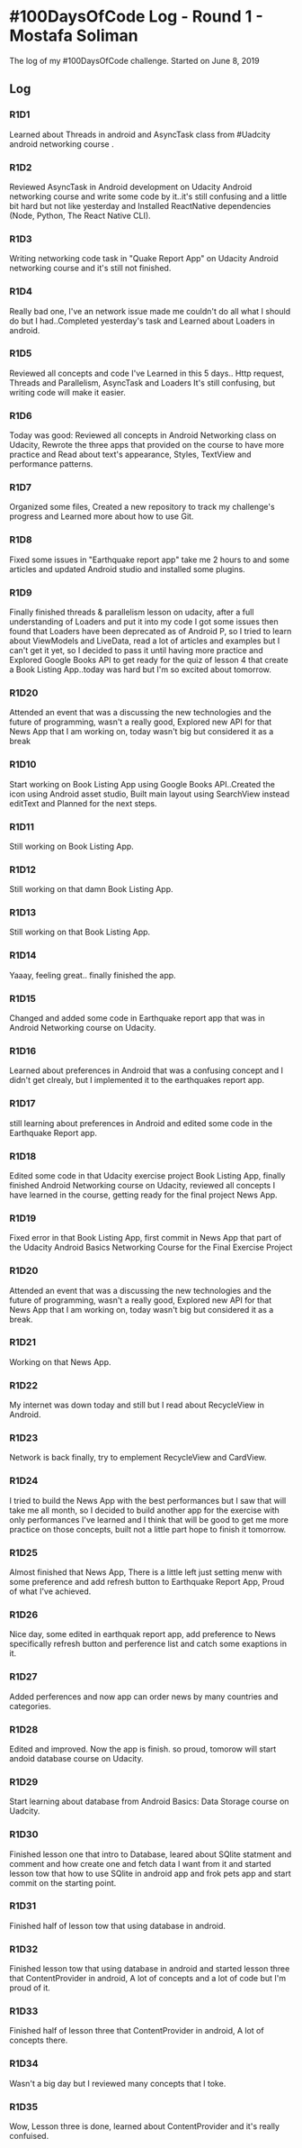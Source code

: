 # #100DaysOfCode Log - Round 1 - Mostafa Soliman

The log of my #100DaysOfCode challenge. Started on June 8, 2019

## Log

### R1D1 
Learned about Threads in android and AsyncTask class from #Uadcity android networking course .

### R1D2
Reviewed AsyncTask in Android development on Udacity Android networking course and write some code by it..it's still confusing and a little bit hard but not like yesterday and Installed ReactNative dependencies (Node, Python, The React Native CLI).

### R1D3
Writing networking code task in "Quake Report App" on Udacity Android networking course and it's still not finished.

### R1D4
Really bad one, I've an network issue made me couldn't do all what I should do but I had..Completed yesterday's task and Learned about Loaders in android.

### R1D5
Reviewed all concepts and code I've Learned in this 5 days.. Http request, Threads and Parallelism, AsyncTask and Loaders It's still confusing, but writing code will make it easier.

### R1D6
Today was good: Reviewed all concepts in Android Networking class on Udacity, Rewrote the three apps that provided on the course to have more practice and Read about text's appearance, Styles, TextView and performance patterns.

### R1D7
Organized some files, Created a new repository to track my challenge's progress and Learned more about how to use Git.

### R1D8
Fixed some issues in "Earthquake report app" take me 2 hours to and some articles and updated Android studio and installed some plugins.

### R1D9
Finally finished threads & parallelism lesson on udacity, after a full understanding of Loaders and put it into my code I got some issues then found that Loaders have been deprecated as of Android P, so I tried to learn about ViewModels and LiveData, read a lot of articles and examples but I can't get it yet, so I decided to pass it until having more practice and Explored Google Books API to get ready for the quiz of lesson 4 that create a Book Listing App..today was hard but I'm so excited about tomorrow.

### R1D20
Attended an event that was a discussing the new technologies and the future of programming, wasn't a really good, Explored new API for that News App that I am working on, today wasn't big but considered it as a break
### R1D10
Start working on Book Listing App using Google Books API..Created the icon using Android asset studio, Built main layout using SearchView instead editText and Planned for the next steps.

### R1D11
Still working on Book Listing App.

### R1D12
Still working on that damn Book Listing App.

### R1D13
Still working on that Book Listing App.

### R1D14
Yaaay, feeling great.. finally finished the app.

### R1D15
Changed and added some code in Earthquake report app that was in Android Networking course on Udacity. 

### R1D16
Learned about preferences in Android that was a confusing concept and I didn't get clrealy, but I implemented it to the earthquakes report app.

### R1D17
still learning about preferences in Android and edited some code in the Earthquake Report app.

### R1D18
Edited some code in that Udacity exercise project Book Listing App, finally finished Android Networking course on Udacity, reviewed all concepts I have learned in the course, getting ready for the final project News App. 

### R1D19
Fixed error in that Book Listing App, first commit in News App that part of the Udacity Android Basics Networking Course for the Final Exercise Project

### R1D20
 Attended an event that was a discussing the new technologies and the future of programming, wasn't a really good, Explored new API for that News App that I am working on, today wasn't big but considered it as a break.
 
### R1D21
Working on that News App.

### R1D22
My internet was down today and still but I read about RecycleView in Android.

### R1D23
Network is back finally, try to emplement RecycleView and CardView.

### R1D24
I tried to build the News App with the best performances but I saw that will take me all month, so I decided to build another app for the exercise with only performances I've learned and I think that will be good to get me more practice on those concepts, built not a little part hope to finish it tomorrow.

### R1D25
Almost finished that News App, There is a little left just setting menw with some preference and add refresh button to Earthquake Report App, Proud of what I've achieved.

### R1D26
Nice day, some edited in earthquak report app, add preference to News specifically refresh button and perference list and catch some exaptions in it.

### R1D27
Added perferences and now app can order news by many countries and categories.

### R1D28
Edited and improved. Now the app is finish. so proud, tomorow will start andoid database course on Udacity.

### R1D29
Start learning about database from Android Basics: Data Storage course on Uadcity.

### R1D30
Finished lesson one that intro to Database, leared about SQlite statment and comment and how create one and fetch data I want from it and started lesson tow that how to use SQlite in android app and frok pets app and start commit on the starting point.

### R1D31
Finished half of lesson tow that using database in android.

### R1D32
Finished lesson tow that using database in android and started lesson three that ContentProvider in android, A lot of concepts and a lot of code but I'm proud of it.

### R1D33
Finished half of lesson three that ContentProvider in android, A lot of concepts there.

### R1D34
Wasn't a big day but I reviewed many concepts that I toke.
 
### R1D35
Wow, Lesson three is done, learned about ContentProvider and it's really confuised.
